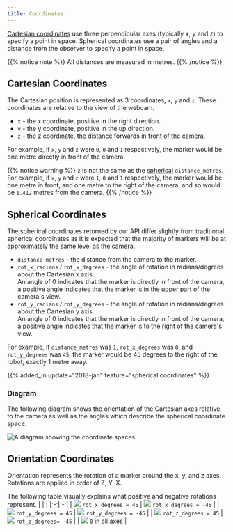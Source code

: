 ```yaml
---
title: Coordinates
---
```


[Cartesian coordinates](https://en.wikipedia.org/wiki/Cartesian_coordinate_system) use three perpendicular axes (typically _x_, _y_ and _z_) to specify a point in space.
Spherical coordinates use a pair of angles and a distance from the observer to specify a point in space.

{{% notice note %}}
All distances are measured in metres.
{{% /notice %}}

## Cartesian Coordinates
The Cartesian position is represented as 3 coordinates, `x`, `y` and `z`. These coordinates are relative to the view of the webcam.

- `x` - the x coordinate, positive in the right direction.
- `y` - the y coordinate, positive in the up direction.
- `z` - the z coordinate, the distance forwards in front of the camera.

For example, if `x`, `y` and `z` were `0`, `0` and `1` respectively, the marker would be one metre directly in front of the camera.

{{% notice warning %}}
`z` is not the same as the [spherical](#spherical-coordinates) `distance_metres`. For example, if `x`, `y` and `z` were `1`, `0` and `1` respectively, the marker would be one metre in front, and one metre to the right of the camera, and so would be `1.412` metres from the camera.
{{% /notice %}}

## Spherical Coordinates
The spherical coordinates returned by our API differ slightly from traditional
spherical coordinates as it is expected that the majority of markers will be at
approximately the same level as the camera.

 - `distance_metres` - the distance from the camera to the marker.
 - `rot_x_radians` / `rot_x_degrees` - the angle of rotation in radians/degrees
   about the Cartesian x axis.
   \
   An angle of 0 indicates that the marker is directly in front of the camera, a
   positive angle indicates that the marker is in the upper part of the camera's
   view.
 - `rot_y_radians` / `rot_y_degrees` - the angle of rotation in radians/degrees
   about the Cartesian y axis.
   \
   An angle of 0 indicates that the marker is directly in front of the camera, a
   positive angle indicates that the marker is to the right of the camera's
   view.

For example, if `distance_metres` was `1`, `rot_x_degrees` was `0`, and
`rot_y_degrees` was `45`, the marker would be 45 degrees to the right of the
robot, exactly 1 metre away.

{{% added_in update="2018-jan" feature="spherical coordinates" %}}

### Diagram

The following diagram shows the orientation of the Cartesian axes relative to
the camera as well as the angles which describe the spherical coordinate space.

![A diagram showing the coordinate spaces](/img/api/coordinate-spaces.svg)

## Orientation Coordinates

Orientation represents the rotation of a marker around the x, y, and z axes.
Rotations are applied in order of Z, Y, X.

The following table visually explains what positive and negative rotations represent.
|  |  |
|:-:|:-:|
| <img src="/img/api/coordinate-orientations/m45x0y0z.png?width=200px" style="margin:0"/> `rot_x_degrees = 45` | <img src="/img/api/coordinate-orientations/m-45x0y0z.png?width=200px" style="margin:0"/>  `rot_x_degrees = -45` |
| <img src="/img/api/coordinate-orientations/m0x45y0z.png?width=200px" style="margin:0"/> `rot_y_degrees = 45` |  <img src="/img/api/coordinate-orientations/m0x-45y0z.png?width=200px" style="margin:0"/> `rot_y_degrees = -45` |
| <img src="/img/api/coordinate-orientations/m0x0y45z.png?width=200px" style="margin:0"/> `rot_z_degrees = 45` |  <img src="/img/api/coordinate-orientations/m0x0y-45z.png?width=200px" style="margin:0"/>  `rot_z_degrees= -45` |
|  <img src="/img/api/coordinate-orientations/m0x0y0z.png?width=200px" style="margin:0"/> `0` in all axes  |

